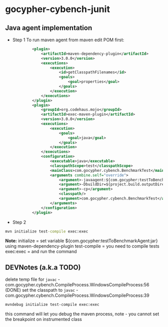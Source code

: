 # gocypher-cybench-junit

## Java agent implementation

* Step 1
To run maven agent from maven edit POM first:

```xml
            <plugin>
                <artifactId>maven-dependency-plugin</artifactId>
                <version>3.0.0</version>
                <executions>
                    <execution>
                        <id>getClasspathFilenames</id>
                        <goals>
                            <goal>properties</goal>
                        </goals>
                    </execution>
                </executions>
            </plugin>
            <plugin>
                <groupId>org.codehaus.mojo</groupId>
                <artifactId>exec-maven-plugin</artifactId>
                <version>3.0.0</version>
                <executions>
                    <execution>
                        <goals>
                            <goal>java</goal>
                        </goals>
                    </execution>
                </executions>
                <configuration>
                    <executable>java</executable>
                    <classpathScope>test</classpathScope>
                    <mainClass>com.gocypher.cybench.BenchmarkTest</mainClass>
                    <arguments combine.self="override">
                        <argument>-javaagent:${com.gocypher:testToBenchmarkAgent:jar}</argument>
                        <argument>-DbuildDir=${project.build.outputDirectory}</argument>
                        <argument>-cp</argument>
                        <classpath/>
                        <argument>com.gocypher.cybench.BenchmarkTest</argument>
                    </arguments>
                </configuration>
            </plugin>
```
* Step 2
```cmd
mvn initialize test-compile exec:exec 
```
**Note:**
initialize = set variable ${com.gocypher:testToBenchmarkAgent:jar} using maven-dependency-plugin
test-compile = you need to compile tests
exec:exec = and run the command

## DEVNotes (a.k.a TODO)

delete temp file for `javac` - com.gocypher.cybench.CompileProcess.WindowsCompileProcess:56
(DONE) set the classpath to `javac` - com.gocypher.cybench.CompileProcess.WindowsCompileProcess:39 

```
mvndebug initialize test-compile exec:exec 
```
this command will let you debug the maven process, note - you cannot set the breakpoint on instrumented class 







